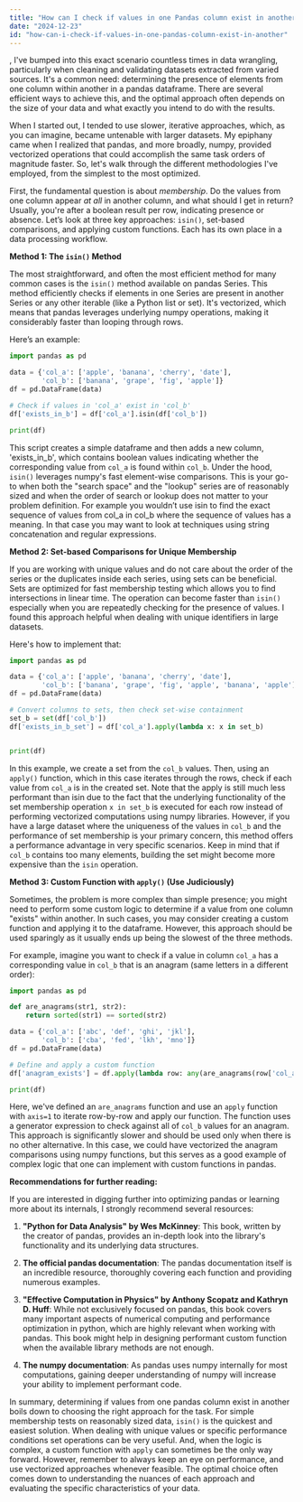```yaml
---
title: "How can I check if values in one Pandas column exist in another?"
date: "2024-12-23"
id: "how-can-i-check-if-values-in-one-pandas-column-exist-in-another"
---
```


,  I've bumped into this exact scenario countless times in data wrangling, particularly when cleaning and validating datasets extracted from varied sources. It's a common need: determining the presence of elements from one column within another in a pandas dataframe. There are several efficient ways to achieve this, and the optimal approach often depends on the size of your data and what exactly you intend to do with the results.

When I started out, I tended to use slower, iterative approaches, which, as you can imagine, became untenable with larger datasets. My epiphany came when I realized that pandas, and more broadly, numpy, provided vectorized operations that could accomplish the same task orders of magnitude faster. So, let's walk through the different methodologies I've employed, from the simplest to the most optimized.

First, the fundamental question is about *membership*. Do the values from one column appear *at all* in another column, and what should I get in return? Usually, you're after a boolean result per row, indicating presence or absence. Let’s look at three key approaches: `isin()`, set-based comparisons, and applying custom functions. Each has its own place in a data processing workflow.

**Method 1: The `isin()` Method**

The most straightforward, and often the most efficient method for many common cases is the `isin()` method available on pandas Series. This method efficiently checks if elements in one Series are present in another Series or any other iterable (like a Python list or set). It's vectorized, which means that pandas leverages underlying numpy operations, making it considerably faster than looping through rows.

Here’s an example:

```python
import pandas as pd

data = {'col_a': ['apple', 'banana', 'cherry', 'date'],
        'col_b': ['banana', 'grape', 'fig', 'apple']}
df = pd.DataFrame(data)

# Check if values in 'col_a' exist in 'col_b'
df['exists_in_b'] = df['col_a'].isin(df['col_b'])

print(df)
```
This script creates a simple dataframe and then adds a new column, 'exists_in_b', which contains boolean values indicating whether the corresponding value from `col_a` is found within `col_b`. Under the hood, `isin()` leverages numpy's fast element-wise comparisons. This is your go-to when both the "search space" and the "lookup" series are of reasonably sized and when the order of search or lookup does not matter to your problem definition. For example you wouldn’t use isin to find the exact sequence of values from col_a in col_b where the sequence of values has a meaning. In that case you may want to look at techniques using string concatenation and regular expressions.

**Method 2: Set-based Comparisons for Unique Membership**

If you are working with unique values and do not care about the order of the series or the duplicates inside each series, using sets can be beneficial. Sets are optimized for fast membership testing which allows you to find intersections in linear time. The operation can become faster than `isin()` especially when you are repeatedly checking for the presence of values. I found this approach helpful when dealing with unique identifiers in large datasets.

Here's how to implement that:

```python
import pandas as pd

data = {'col_a': ['apple', 'banana', 'cherry', 'date'],
        'col_b': ['banana', 'grape', 'fig', 'apple', 'banana', 'apple']}
df = pd.DataFrame(data)

# Convert columns to sets, then check set-wise containment
set_b = set(df['col_b'])
df['exists_in_b_set'] = df['col_a'].apply(lambda x: x in set_b)


print(df)

```
In this example, we create a set from the `col_b` values. Then, using an `apply()` function, which in this case iterates through the rows, check if each value from `col_a` is in the created set.  Note that the apply is still much less performant than isin due to the fact that the underlying functionality of the set membership operation `x in set_b` is executed for each row instead of performing vectorized computations using numpy libraries. However, if you have a large dataset where the uniqueness of the values in `col_b` and the performance of set membership is your primary concern, this method offers a performance advantage in very specific scenarios. Keep in mind that if `col_b` contains too many elements, building the set might become more expensive than the `isin` operation.

**Method 3: Custom Function with `apply()` (Use Judiciously)**

Sometimes, the problem is more complex than simple presence; you might need to perform some custom logic to determine if a value from one column "exists" within another. In such cases, you may consider creating a custom function and applying it to the dataframe. However, this approach should be used sparingly as it usually ends up being the slowest of the three methods.

For example, imagine you want to check if a value in column `col_a` has a corresponding value in `col_b` that is an anagram (same letters in a different order):

```python
import pandas as pd

def are_anagrams(str1, str2):
    return sorted(str1) == sorted(str2)

data = {'col_a': ['abc', 'def', 'ghi', 'jkl'],
        'col_b': ['cba', 'fed', 'lkh', 'mno']}
df = pd.DataFrame(data)

# Define and apply a custom function
df['anagram_exists'] = df.apply(lambda row: any(are_anagrams(row['col_a'], x) for x in df['col_b']), axis=1)

print(df)
```

Here, we've defined an `are_anagrams` function and use an `apply` function with `axis=1` to iterate row-by-row and apply our function. The function uses a generator expression to check against all of `col_b` values for an anagram. This approach is significantly slower and should be used only when there is no other alternative. In this case, we could have vectorized the anagram comparisons using numpy functions, but this serves as a good example of complex logic that one can implement with custom functions in pandas.

**Recommendations for further reading:**

If you are interested in digging further into optimizing pandas or learning more about its internals, I strongly recommend several resources:

1.  **"Python for Data Analysis" by Wes McKinney**: This book, written by the creator of pandas, provides an in-depth look into the library's functionality and its underlying data structures.

2.  **The official pandas documentation**: The pandas documentation itself is an incredible resource, thoroughly covering each function and providing numerous examples.

3.  **"Effective Computation in Physics" by Anthony Scopatz and Kathryn D. Huff**: While not exclusively focused on pandas, this book covers many important aspects of numerical computing and performance optimization in python, which are highly relevant when working with pandas. This book might help in designing performant custom function when the available library methods are not enough.

4.  **The numpy documentation**: As pandas uses numpy internally for most computations, gaining deeper understanding of numpy will increase your ability to implement performant code.

In summary, determining if values from one pandas column exist in another boils down to choosing the right approach for the task. For simple membership tests on reasonably sized data, `isin()` is the quickest and easiest solution. When dealing with unique values or specific performance conditions set operations can be very useful. And, when the logic is complex, a custom function with `apply` can sometimes be the only way forward. However, remember to always keep an eye on performance, and use vectorized approaches whenever feasible. The optimal choice often comes down to understanding the nuances of each approach and evaluating the specific characteristics of your data.
